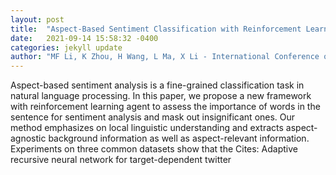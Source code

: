```yaml
---
layout: post
title:  "Aspect-Based Sentiment Classification with Reinforcement Learning and Local Understanding"
date:   2021-09-14 15:58:32 -0400
categories: jekyll update
author: "MF Li, K Zhou, H Wang, L Ma, X Li - International Conference on Artificial Neural , 2021"
---
```

Aspect-based sentiment analysis is a fine-grained classification task in natural language processing. In this paper, we propose a new framework with reinforcement learning agent to assess the importance of words in the sentence for sentiment analysis and mask out insignificant ones. Our method emphasizes on local linguistic understanding and extracts aspect-agnostic background information as well as aspect-relevant information. Experiments on three common datasets show that the Cites: Adaptive recursive neural network for target-dependent twitter